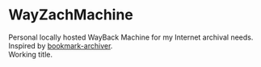 # WayZachMachine
Personal locally hosted WayBack Machine for my Internet archival needs.  
Inspired by [bookmark-archiver](https://github.com/pirate/bookmark-archiver).  
Working title.  
